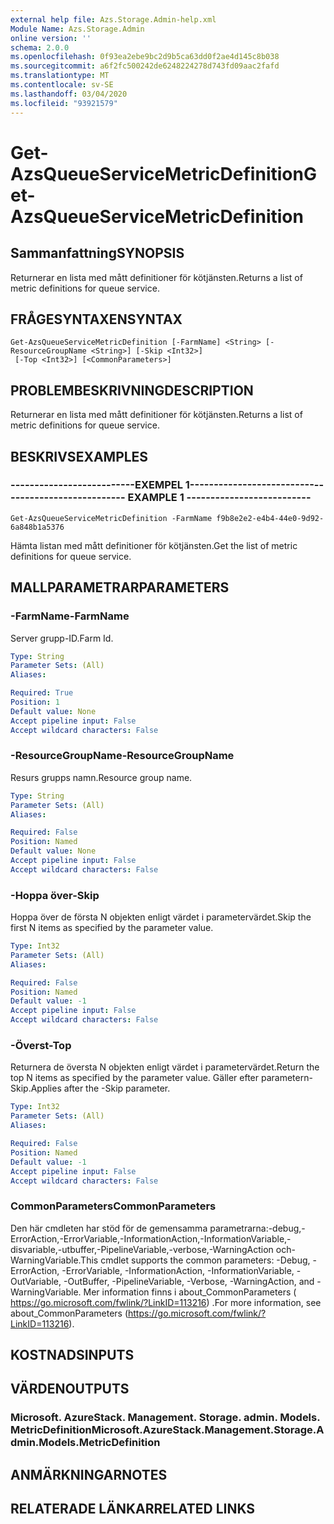 ```yaml
---
external help file: Azs.Storage.Admin-help.xml
Module Name: Azs.Storage.Admin
online version: ''
schema: 2.0.0
ms.openlocfilehash: 0f93ea2ebe9bc2d9b5ca63dd0f2ae4d145c8b038
ms.sourcegitcommit: a6f2fc500242de6248224278d743fd09aac2fafd
ms.translationtype: MT
ms.contentlocale: sv-SE
ms.lasthandoff: 03/04/2020
ms.locfileid: "93921579"
---
```

# <span data-ttu-id="097ca-101">Get-AzsQueueServiceMetricDefinition</span><span class="sxs-lookup"><span data-stu-id="097ca-101">Get-AzsQueueServiceMetricDefinition</span></span>

## <span data-ttu-id="097ca-102">Sammanfattning</span><span class="sxs-lookup"><span data-stu-id="097ca-102">SYNOPSIS</span></span>
<span data-ttu-id="097ca-103">Returnerar en lista med mått definitioner för kötjänsten.</span><span class="sxs-lookup"><span data-stu-id="097ca-103">Returns a list of metric definitions for queue service.</span></span>

## <span data-ttu-id="097ca-104">FRÅGESYNTAXEN</span><span class="sxs-lookup"><span data-stu-id="097ca-104">SYNTAX</span></span>

```
Get-AzsQueueServiceMetricDefinition [-FarmName] <String> [-ResourceGroupName <String>] [-Skip <Int32>]
 [-Top <Int32>] [<CommonParameters>]
```

## <span data-ttu-id="097ca-105">PROBLEMBESKRIVNING</span><span class="sxs-lookup"><span data-stu-id="097ca-105">DESCRIPTION</span></span>
<span data-ttu-id="097ca-106">Returnerar en lista med mått definitioner för kötjänsten.</span><span class="sxs-lookup"><span data-stu-id="097ca-106">Returns a list of metric definitions for queue service.</span></span>

## <span data-ttu-id="097ca-107">BESKRIVS</span><span class="sxs-lookup"><span data-stu-id="097ca-107">EXAMPLES</span></span>

### <span data-ttu-id="097ca-108">--------------------------EXEMPEL 1--------------------------</span><span class="sxs-lookup"><span data-stu-id="097ca-108">-------------------------- EXAMPLE 1 --------------------------</span></span>
```
Get-AzsQueueServiceMetricDefinition -FarmName f9b8e2e2-e4b4-44e0-9d92-6a848b1a5376
```

<span data-ttu-id="097ca-109">Hämta listan med mått definitioner för kötjänsten.</span><span class="sxs-lookup"><span data-stu-id="097ca-109">Get the list of metric definitions for queue service.</span></span>

## <span data-ttu-id="097ca-110">MALLPARAMETRAR</span><span class="sxs-lookup"><span data-stu-id="097ca-110">PARAMETERS</span></span>

### <span data-ttu-id="097ca-111">-FarmName</span><span class="sxs-lookup"><span data-stu-id="097ca-111">-FarmName</span></span>
<span data-ttu-id="097ca-112">Server grupp-ID.</span><span class="sxs-lookup"><span data-stu-id="097ca-112">Farm Id.</span></span>

```yaml
Type: String
Parameter Sets: (All)
Aliases: 

Required: True
Position: 1
Default value: None
Accept pipeline input: False
Accept wildcard characters: False
```

### <span data-ttu-id="097ca-113">-ResourceGroupName</span><span class="sxs-lookup"><span data-stu-id="097ca-113">-ResourceGroupName</span></span>
<span data-ttu-id="097ca-114">Resurs grupps namn.</span><span class="sxs-lookup"><span data-stu-id="097ca-114">Resource group name.</span></span>

```yaml
Type: String
Parameter Sets: (All)
Aliases: 

Required: False
Position: Named
Default value: None
Accept pipeline input: False
Accept wildcard characters: False
```

### <span data-ttu-id="097ca-115">-Hoppa över</span><span class="sxs-lookup"><span data-stu-id="097ca-115">-Skip</span></span>
<span data-ttu-id="097ca-116">Hoppa över de första N objekten enligt värdet i parametervärdet.</span><span class="sxs-lookup"><span data-stu-id="097ca-116">Skip the first N items as specified by the parameter value.</span></span>

```yaml
Type: Int32
Parameter Sets: (All)
Aliases: 

Required: False
Position: Named
Default value: -1
Accept pipeline input: False
Accept wildcard characters: False
```

### <span data-ttu-id="097ca-117">-Överst</span><span class="sxs-lookup"><span data-stu-id="097ca-117">-Top</span></span>
<span data-ttu-id="097ca-118">Returnera de översta N objekten enligt värdet i parametervärdet.</span><span class="sxs-lookup"><span data-stu-id="097ca-118">Return the top N items as specified by the parameter value.</span></span>
<span data-ttu-id="097ca-119">Gäller efter parametern-Skip.</span><span class="sxs-lookup"><span data-stu-id="097ca-119">Applies after the -Skip parameter.</span></span>

```yaml
Type: Int32
Parameter Sets: (All)
Aliases: 

Required: False
Position: Named
Default value: -1
Accept pipeline input: False
Accept wildcard characters: False
```

### <span data-ttu-id="097ca-120">CommonParameters</span><span class="sxs-lookup"><span data-stu-id="097ca-120">CommonParameters</span></span>
<span data-ttu-id="097ca-121">Den här cmdleten har stöd för de gemensamma parametrarna:-debug,-ErrorAction,-ErrorVariable,-InformationAction,-InformationVariable,-disvariable,-utbuffer,-PipelineVariable,-verbose,-WarningAction och-WarningVariable.</span><span class="sxs-lookup"><span data-stu-id="097ca-121">This cmdlet supports the common parameters: -Debug, -ErrorAction, -ErrorVariable, -InformationAction, -InformationVariable, -OutVariable, -OutBuffer, -PipelineVariable, -Verbose, -WarningAction, and -WarningVariable.</span></span> <span data-ttu-id="097ca-122">Mer information finns i about_CommonParameters ( https://go.microsoft.com/fwlink/?LinkID=113216) .</span><span class="sxs-lookup"><span data-stu-id="097ca-122">For more information, see about_CommonParameters (https://go.microsoft.com/fwlink/?LinkID=113216).</span></span>

## <span data-ttu-id="097ca-123">KOSTNADS</span><span class="sxs-lookup"><span data-stu-id="097ca-123">INPUTS</span></span>

## <span data-ttu-id="097ca-124">VÄRDEN</span><span class="sxs-lookup"><span data-stu-id="097ca-124">OUTPUTS</span></span>

### <span data-ttu-id="097ca-125">Microsoft. AzureStack. Management. Storage. admin. Models. MetricDefinition</span><span class="sxs-lookup"><span data-stu-id="097ca-125">Microsoft.AzureStack.Management.Storage.Admin.Models.MetricDefinition</span></span>

## <span data-ttu-id="097ca-126">ANMÄRKNINGAR</span><span class="sxs-lookup"><span data-stu-id="097ca-126">NOTES</span></span>

## <span data-ttu-id="097ca-127">RELATERADE LÄNKAR</span><span class="sxs-lookup"><span data-stu-id="097ca-127">RELATED LINKS</span></span>

